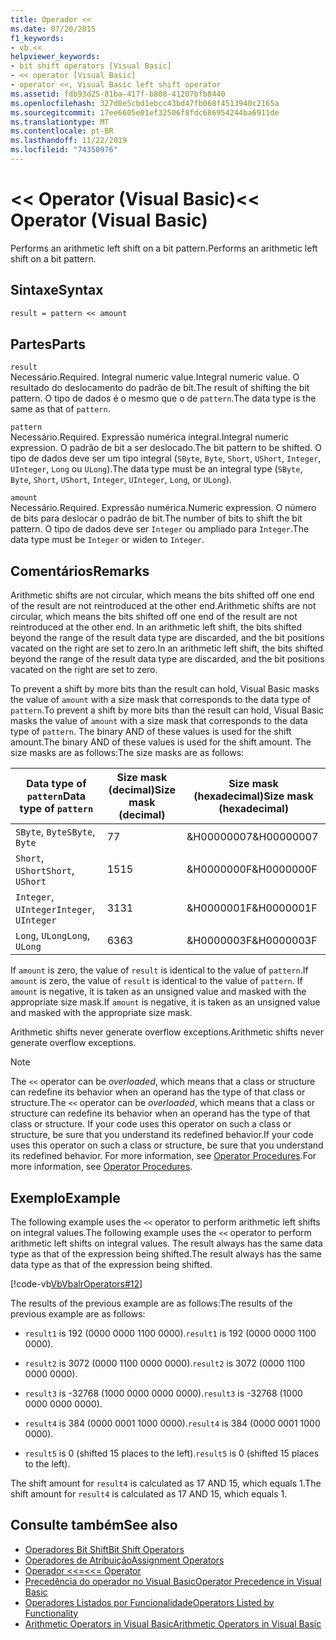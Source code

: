 ```yaml
---
title: Operador <<
ms.date: 07/20/2015
f1_keywords:
- vb.<<
helpviewer_keywords:
- bit shift operators [Visual Basic]
- << operator [Visual Basic]
- operator <<, Visual Basic left shift operator
ms.assetid: fdb93d25-81ba-417f-b808-41207bfb8440
ms.openlocfilehash: 327d0e5cbd1ebcc43bd47fb068f4513940c2165a
ms.sourcegitcommit: 17ee6605e01ef32506f8fdc686954244ba6911de
ms.translationtype: MT
ms.contentlocale: pt-BR
ms.lasthandoff: 11/22/2019
ms.locfileid: "74350976"
---
```

# <a name="-operator-visual-basic"></a><span data-ttu-id="e559b-102">\<\< Operator (Visual Basic)</span><span class="sxs-lookup"><span data-stu-id="e559b-102">\<\< Operator (Visual Basic)</span></span>
<span data-ttu-id="e559b-103">Performs an arithmetic left shift on a bit pattern.</span><span class="sxs-lookup"><span data-stu-id="e559b-103">Performs an arithmetic left shift on a bit pattern.</span></span>  
  
## <a name="syntax"></a><span data-ttu-id="e559b-104">Sintaxe</span><span class="sxs-lookup"><span data-stu-id="e559b-104">Syntax</span></span>  
  
```vb  
result = pattern << amount  
```  
  
## <a name="parts"></a><span data-ttu-id="e559b-105">Partes</span><span class="sxs-lookup"><span data-stu-id="e559b-105">Parts</span></span>  
 `result`  
 <span data-ttu-id="e559b-106">Necessário.</span><span class="sxs-lookup"><span data-stu-id="e559b-106">Required.</span></span> <span data-ttu-id="e559b-107">Integral numeric value.</span><span class="sxs-lookup"><span data-stu-id="e559b-107">Integral numeric value.</span></span> <span data-ttu-id="e559b-108">O resultado do deslocamento do padrão de bit.</span><span class="sxs-lookup"><span data-stu-id="e559b-108">The result of shifting the bit pattern.</span></span> <span data-ttu-id="e559b-109">O tipo de dados é o mesmo que o de `pattern`.</span><span class="sxs-lookup"><span data-stu-id="e559b-109">The data type is the same as that of `pattern`.</span></span>  
  
 `pattern`  
 <span data-ttu-id="e559b-110">Necessário.</span><span class="sxs-lookup"><span data-stu-id="e559b-110">Required.</span></span> <span data-ttu-id="e559b-111">Expressão numérica integral.</span><span class="sxs-lookup"><span data-stu-id="e559b-111">Integral numeric expression.</span></span> <span data-ttu-id="e559b-112">O padrão de bit a ser deslocado.</span><span class="sxs-lookup"><span data-stu-id="e559b-112">The bit pattern to be shifted.</span></span> <span data-ttu-id="e559b-113">O tipo de dados deve ser um tipo integral (`SByte`, `Byte`, `Short`, `UShort`, `Integer`, `UInteger`, `Long` ou `ULong`).</span><span class="sxs-lookup"><span data-stu-id="e559b-113">The data type must be an integral type (`SByte`, `Byte`, `Short`, `UShort`, `Integer`, `UInteger`, `Long`, or `ULong`).</span></span>  
  
 `amount`  
 <span data-ttu-id="e559b-114">Necessário.</span><span class="sxs-lookup"><span data-stu-id="e559b-114">Required.</span></span> <span data-ttu-id="e559b-115">Expressão numérica.</span><span class="sxs-lookup"><span data-stu-id="e559b-115">Numeric expression.</span></span> <span data-ttu-id="e559b-116">O número de bits para deslocar o padrão de bit.</span><span class="sxs-lookup"><span data-stu-id="e559b-116">The number of bits to shift the bit pattern.</span></span> <span data-ttu-id="e559b-117">O tipo de dados deve ser `Integer` ou ampliado para `Integer`.</span><span class="sxs-lookup"><span data-stu-id="e559b-117">The data type must be `Integer` or widen to `Integer`.</span></span>  
  
## <a name="remarks"></a><span data-ttu-id="e559b-118">Comentários</span><span class="sxs-lookup"><span data-stu-id="e559b-118">Remarks</span></span>  
 <span data-ttu-id="e559b-119">Arithmetic shifts are not circular, which means the bits shifted off one end of the result are not reintroduced at the other end.</span><span class="sxs-lookup"><span data-stu-id="e559b-119">Arithmetic shifts are not circular, which means the bits shifted off one end of the result are not reintroduced at the other end.</span></span> <span data-ttu-id="e559b-120">In an arithmetic left shift, the bits shifted beyond the range of the result data type are discarded, and the bit positions vacated on the right are set to zero.</span><span class="sxs-lookup"><span data-stu-id="e559b-120">In an arithmetic left shift, the bits shifted beyond the range of the result data type are discarded, and the bit positions vacated on the right are set to zero.</span></span>  
  
 <span data-ttu-id="e559b-121">To prevent a shift by more bits than the result can hold, Visual Basic masks the value of `amount` with a size mask that corresponds to the data type of `pattern`.</span><span class="sxs-lookup"><span data-stu-id="e559b-121">To prevent a shift by more bits than the result can hold, Visual Basic masks the value of `amount` with a size mask that corresponds to the data type of `pattern`.</span></span> <span data-ttu-id="e559b-122">The binary AND of these values is used for the shift amount.</span><span class="sxs-lookup"><span data-stu-id="e559b-122">The binary AND of these values is used for the shift amount.</span></span> <span data-ttu-id="e559b-123">The size masks are as follows:</span><span class="sxs-lookup"><span data-stu-id="e559b-123">The size masks are as follows:</span></span>  
  
|<span data-ttu-id="e559b-124">Data type of `pattern`</span><span class="sxs-lookup"><span data-stu-id="e559b-124">Data type of `pattern`</span></span>|<span data-ttu-id="e559b-125">Size mask (decimal)</span><span class="sxs-lookup"><span data-stu-id="e559b-125">Size mask (decimal)</span></span>|<span data-ttu-id="e559b-126">Size mask (hexadecimal)</span><span class="sxs-lookup"><span data-stu-id="e559b-126">Size mask (hexadecimal)</span></span>|  
|----------------------------|---------------------------|-------------------------------|  
|<span data-ttu-id="e559b-127">`SByte`, `Byte`</span><span class="sxs-lookup"><span data-stu-id="e559b-127">`SByte`, `Byte`</span></span>|<span data-ttu-id="e559b-128">7</span><span class="sxs-lookup"><span data-stu-id="e559b-128">7</span></span>|<span data-ttu-id="e559b-129">&H00000007</span><span class="sxs-lookup"><span data-stu-id="e559b-129">&H00000007</span></span>|  
|<span data-ttu-id="e559b-130">`Short`, `UShort`</span><span class="sxs-lookup"><span data-stu-id="e559b-130">`Short`, `UShort`</span></span>|<span data-ttu-id="e559b-131">15</span><span class="sxs-lookup"><span data-stu-id="e559b-131">15</span></span>|<span data-ttu-id="e559b-132">&H0000000F</span><span class="sxs-lookup"><span data-stu-id="e559b-132">&H0000000F</span></span>|  
|<span data-ttu-id="e559b-133">`Integer`, `UInteger`</span><span class="sxs-lookup"><span data-stu-id="e559b-133">`Integer`, `UInteger`</span></span>|<span data-ttu-id="e559b-134">31</span><span class="sxs-lookup"><span data-stu-id="e559b-134">31</span></span>|<span data-ttu-id="e559b-135">&H0000001F</span><span class="sxs-lookup"><span data-stu-id="e559b-135">&H0000001F</span></span>|  
|<span data-ttu-id="e559b-136">`Long`, `ULong`</span><span class="sxs-lookup"><span data-stu-id="e559b-136">`Long`, `ULong`</span></span>|<span data-ttu-id="e559b-137">63</span><span class="sxs-lookup"><span data-stu-id="e559b-137">63</span></span>|<span data-ttu-id="e559b-138">&H0000003F</span><span class="sxs-lookup"><span data-stu-id="e559b-138">&H0000003F</span></span>|  
  
 <span data-ttu-id="e559b-139">If `amount` is zero, the value of `result` is identical to the value of `pattern`.</span><span class="sxs-lookup"><span data-stu-id="e559b-139">If `amount` is zero, the value of `result` is identical to the value of `pattern`.</span></span> <span data-ttu-id="e559b-140">If `amount` is negative, it is taken as an unsigned value and masked with the appropriate size mask.</span><span class="sxs-lookup"><span data-stu-id="e559b-140">If `amount` is negative, it is taken as an unsigned value and masked with the appropriate size mask.</span></span>  
  
 <span data-ttu-id="e559b-141">Arithmetic shifts never generate overflow exceptions.</span><span class="sxs-lookup"><span data-stu-id="e559b-141">Arithmetic shifts never generate overflow exceptions.</span></span>  
  
> [!NOTE]
> <span data-ttu-id="e559b-142">The `<<` operator can be *overloaded*, which means that a class or structure can redefine its behavior when an operand has the type of that class or structure.</span><span class="sxs-lookup"><span data-stu-id="e559b-142">The `<<` operator can be *overloaded*, which means that a class or structure can redefine its behavior when an operand has the type of that class or structure.</span></span> <span data-ttu-id="e559b-143">If your code uses this operator on such a class or structure, be sure that you understand its redefined behavior.</span><span class="sxs-lookup"><span data-stu-id="e559b-143">If your code uses this operator on such a class or structure, be sure that you understand its redefined behavior.</span></span> <span data-ttu-id="e559b-144">For more information, see [Operator Procedures](../../../visual-basic/programming-guide/language-features/procedures/operator-procedures.md).</span><span class="sxs-lookup"><span data-stu-id="e559b-144">For more information, see [Operator Procedures](../../../visual-basic/programming-guide/language-features/procedures/operator-procedures.md).</span></span>  
  
## <a name="example"></a><span data-ttu-id="e559b-145">Exemplo</span><span class="sxs-lookup"><span data-stu-id="e559b-145">Example</span></span>  
 <span data-ttu-id="e559b-146">The following example uses the `<<` operator to perform arithmetic left shifts on integral values.</span><span class="sxs-lookup"><span data-stu-id="e559b-146">The following example uses the `<<` operator to perform arithmetic left shifts on integral values.</span></span> <span data-ttu-id="e559b-147">The result always has the same data type as that of the expression being shifted.</span><span class="sxs-lookup"><span data-stu-id="e559b-147">The result always has the same data type as that of the expression being shifted.</span></span>  
  
 [!code-vb[VbVbalrOperators#12](~/samples/snippets/visualbasic/VS_Snippets_VBCSharp/VbVbalrOperators/VB/Class1.vb#12)]  
  
 <span data-ttu-id="e559b-148">The results of the previous example are as follows:</span><span class="sxs-lookup"><span data-stu-id="e559b-148">The results of the previous example are as follows:</span></span>  
  
- <span data-ttu-id="e559b-149">`result1` is 192 (0000 0000 1100 0000).</span><span class="sxs-lookup"><span data-stu-id="e559b-149">`result1` is 192 (0000 0000 1100 0000).</span></span>  
  
- <span data-ttu-id="e559b-150">`result2` is 3072 (0000 1100 0000 0000).</span><span class="sxs-lookup"><span data-stu-id="e559b-150">`result2` is 3072 (0000 1100 0000 0000).</span></span>  
  
- <span data-ttu-id="e559b-151">`result3` is -32768 (1000 0000 0000 0000).</span><span class="sxs-lookup"><span data-stu-id="e559b-151">`result3` is -32768 (1000 0000 0000 0000).</span></span>  
  
- <span data-ttu-id="e559b-152">`result4` is 384 (0000 0001 1000 0000).</span><span class="sxs-lookup"><span data-stu-id="e559b-152">`result4` is 384 (0000 0001 1000 0000).</span></span>  
  
- <span data-ttu-id="e559b-153">`result5` is 0 (shifted 15 places to the left).</span><span class="sxs-lookup"><span data-stu-id="e559b-153">`result5` is 0 (shifted 15 places to the left).</span></span>  
  
 <span data-ttu-id="e559b-154">The shift amount for `result4` is calculated as 17 AND 15, which equals 1.</span><span class="sxs-lookup"><span data-stu-id="e559b-154">The shift amount for `result4` is calculated as 17 AND 15, which equals 1.</span></span>  
  
## <a name="see-also"></a><span data-ttu-id="e559b-155">Consulte também</span><span class="sxs-lookup"><span data-stu-id="e559b-155">See also</span></span>

- [<span data-ttu-id="e559b-156">Operadores Bit Shift</span><span class="sxs-lookup"><span data-stu-id="e559b-156">Bit Shift Operators</span></span>](../../../visual-basic/language-reference/operators/bit-shift-operators.md)
- [<span data-ttu-id="e559b-157">Operadores de Atribuição</span><span class="sxs-lookup"><span data-stu-id="e559b-157">Assignment Operators</span></span>](../../../visual-basic/language-reference/operators/assignment-operators.md)
- [<span data-ttu-id="e559b-158">Operador <<=</span><span class="sxs-lookup"><span data-stu-id="e559b-158"><<= Operator</span></span>](../../../visual-basic/language-reference/operators/left-shift-assignment-operator.md)
- [<span data-ttu-id="e559b-159">Precedência do operador no Visual Basic</span><span class="sxs-lookup"><span data-stu-id="e559b-159">Operator Precedence in Visual Basic</span></span>](../../../visual-basic/language-reference/operators/operator-precedence.md)
- [<span data-ttu-id="e559b-160">Operadores Listados por Funcionalidade</span><span class="sxs-lookup"><span data-stu-id="e559b-160">Operators Listed by Functionality</span></span>](../../../visual-basic/language-reference/operators/operators-listed-by-functionality.md)
- [<span data-ttu-id="e559b-161">Arithmetic Operators in Visual Basic</span><span class="sxs-lookup"><span data-stu-id="e559b-161">Arithmetic Operators in Visual Basic</span></span>](../../../visual-basic/programming-guide/language-features/operators-and-expressions/arithmetic-operators.md)
